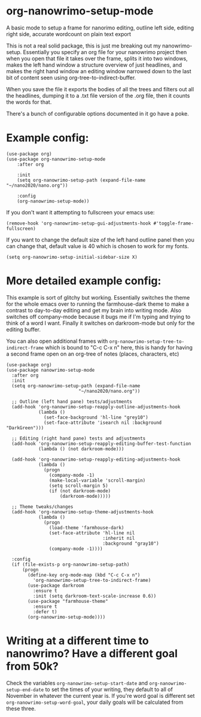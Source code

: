 # org-nanowrimo-setup-mode
A basic mode to setup a frame for nanorimo editing, outline left side, editing right side, accurate wordcount on plain text export

This is not a real solid package, this is just me breaking out my nanowrimo-setup.  Essentially you specify an org file for your nanowrimo project then when you open that file it takes over the frame, splits it into two windows, makes the left hand window a structure overview of just headlines, and makes the right hand window an editing window narrowed down to the last bit of content seen using org-tree-to-indirect-buffer.

When you save the file it exports the bodies of all the trees and filters out all the headlines, dumping it to a .txt file version of the .org file, then it counts the words for that.

There's a bunch of configurable options documented in it go have a poke.

# Example config:
```
(use-package org)
(use-package org-nanowrimo-setup-mode
    :after org

    :init
    (setq org-nanowrimo-setup-path (expand-file-name "~/nano2020/nano.org"))
    
    :config
    (org-nanowrimo-setup-mode))
```

If you don't want it attempting to fullscreen your emacs use:
```
(remove-hook 'org-nanowrimo-setup-gui-adjustments-hook #'toggle-frame-fullscreen)
```

If you want to change the default size of the left hand outline panel then you can change that, default value is 40 which is chosen to work for my fonts.
```
(setq org-nanowrimo-setup-initial-sidebar-size X)
```


# More detailed example config:

This example is sort of glitchy but working.  Essentially switches the theme for the whole emacs over to running the farmhouse-dark theme to make a contrast to day-to-day editing and get my brain into writing mode.  Also switches off company-mode because it bugs me if I'm typing and trying to think of a word I want.  Finally it switches on darkroom-mode but only for the editing buffer.

You can also open additional frames with `org-nanowrimo-setup-tree-to-indirect-frame` which is bound to "C-c C-x n" here, this is handy for having a second frame open on an org-tree of notes (places, characters, etc)

```
(use-package org)
(use-package nanowrimo-setup-mode
  :after org
  :init
  (setq org-nanowrimo-setup-path (expand-file-name
                           "~/nano2020/nano.org"))

  ;; Outline (left hand pane) tests/adjustments
  (add-hook 'org-nanowrimo-setup-reapply-outline-adjustments-hook
            (lambda ()
              (set-face-background 'hl-line "grey10")
              (set-face-attribute 'isearch nil :background "DarkGreen")))

  ;; Editing (right hand pane) tests and adjustments
  (add-hook 'org-nanowrimo-setup-reapply-editing-buffer-test-function
            (lambda () (not darkroom-mode)))

  (add-hook 'org-nanowrimo-setup-reapply-editing-adjustments-hook
            (lambda ()
              (progn
                (company-mode -1)
                (make-local-variable 'scroll-margin)
                (setq scroll-margin 5)
                (if (not darkroom-mode)
                    (darkroom-mode)))))

  ;; Theme tweaks/changes
  (add-hook 'org-nanowrimo-setup-theme-adjustments-hook
            (lambda ()
              (progn
                (load-theme 'farmhouse-dark)
                (set-face-attribute 'hl-line nil
                                    :inherit nil
                                    :background "gray10")
                (company-mode -1))))
  
  :config
  (if (file-exists-p org-nanowrimo-setup-path)
      (progn
        (define-key org-mode-map (kbd "C-c C-x n")
          'org-nanowrimo-setup-tree-to-indirect-frame)
        (use-package darkroom
          :ensure t
          :init (setq darkroom-text-scale-increase 0.6))
        (use-package "farmhouse-theme"
          :ensure t
          :defer t)
        (org-nanowrimo-setup-mode))))
```

# Writing at a different time to nanowrimo?  Have a different goal from 50k?

Check the variables `org-nanowrimo-setup-start-date` and `org-nanowrimo-setup-end-date` to set the times of your writing, they default to all of November in whatever the current year is.  If you're word goal is different set `org-nanowrimo-setup-word-goal`, your daily goals will be calculated from these three.

 
